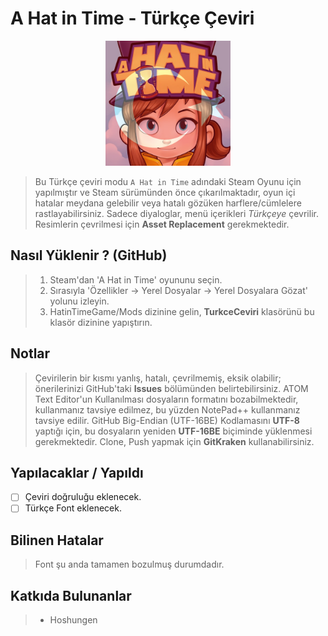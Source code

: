 # A Hat in Time - Türkçe Çeviri
<p align="center"><img width="200" height="200" src="https://github.com/Hepobur/AHatinTime_TRK/blob/master/TurkceCeviri/icon_TRK.png"></p>

> Bu Türkçe çeviri modu ```A Hat in Time``` adındaki Steam Oyunu için yapılmıştır ve Steam sürümünden önce çıkarılmaktadır, oyun içi hatalar meydana gelebilir veya hatalı gözüken harflere/cümlelere rastlayabilirsiniz. Sadece diyaloglar, menü içerikleri *Türkçeye* çevrilir. Resimlerin çevrilmesi için **Asset Replacement** gerekmektedir.

## Nasıl Yüklenir ? (GitHub)
> 1. Steam'dan 'A Hat in Time' oyununu seçin.
> 2. Sırasıyla 'Özellikler → Yerel Dosyalar → Yerel Dosyalara Gözat' yolunu izleyin.
> 3. HatinTimeGame/Mods dizinine gelin, **TurkceCeviri** klasörünü bu klasör dizinine yapıştırın.

## Notlar
> Çevirilerin bir kısmı yanlış, hatalı, çevrilmemiş, eksik olabilir; önerilerinizi GitHub'taki **Issues** bölümünden belirtebilirsiniz.
> ATOM Text Editor'un Kullanılması dosyaların formatını bozabilmektedir, kullanmanız tavsiye edilmez, bu yüzden NotePad++ kullanmanız tavsiye edilir.
> GitHub Big-Endian (UTF-16BE) Kodlamasını **UTF-8** yaptığı için, bu dosyaların yeniden **UTF-16BE** biçiminde yüklenmesi gerekmektedir.
> Clone, Push yapmak için **GitKraken** kullanabilirsiniz.

## Yapılacaklar / Yapıldı
- [ ] Çeviri doğruluğu eklenecek.
- [ ] Türkçe Font eklenecek.

## Bilinen Hatalar
> Font şu anda tamamen bozulmuş durumdadır.

## Katkıda Bulunanlar
> * Hoshungen
